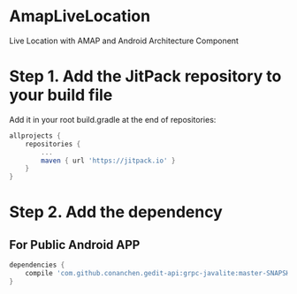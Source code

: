 # AmapLiveLocation
Live Location with AMAP and Android Architecture Component 

# Step 1. Add the JitPack repository to your build file
Add it in your root build.gradle at the end of repositories:
```gradle
allprojects {
    repositories {
        ...
        maven { url 'https://jitpack.io' }
    }
}
```

# Step 2. Add the dependency
## For Public Android APP

```gradle
dependencies {
    compile 'com.github.conanchen.gedit-api:grpc-javalite:master-SNAPSHOT'
}
```

